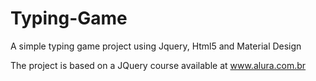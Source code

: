 # Typing-Game
 A simple typing game project using Jquery, Html5 and Material Design  
 
 The project is based on a JQuery course available at www.alura.com.br
